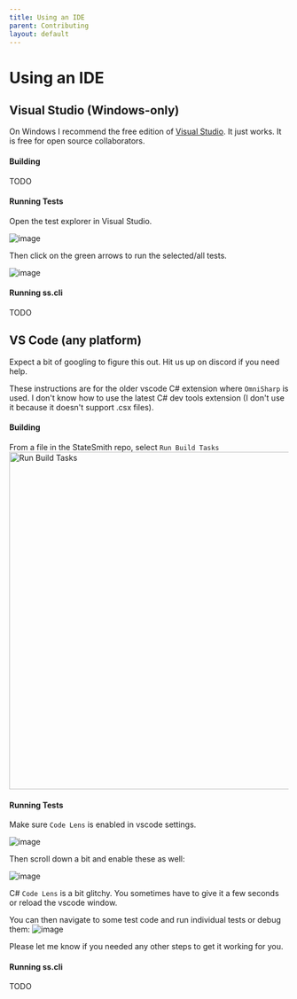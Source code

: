 ```yaml
---
title: Using an IDE
parent: Contributing
layout: default
---
```


# Using an IDE



## Visual Studio (Windows-only)

On Windows I recommend the free edition of [Visual Studio](https://visualstudio.microsoft.com/downloads/). It just works. It is free for open source collaborators.

#### Building

TODO


#### Running Tests
Open the test explorer in Visual Studio.

![image](https://user-images.githubusercontent.com/274012/218225543-4cf390a7-4816-45c5-9428-21f305eb0d9a.png)

Then click on the green arrows to run the selected/all tests.

![image](https://user-images.githubusercontent.com/274012/218225643-b7e7389b-e81c-4385-8740-7af57e136a3a.png)


#### Running ss.cli

TODO




## VS Code (any platform)
Expect a bit of googling to figure this out. Hit us up on discord if you need help.

These instructions are for the older vscode C# extension where `OmniSharp` is used. I don't know how to use the latest C# dev tools extension (I don't use it because it doesn't support .csx files).

#### Building

From a file in the StateSmith repo, select `Run Build Tasks`
<img width="609" alt="Run Build Tasks" src="https://github.com/user-attachments/assets/ad4a9bbe-2499-41b8-83a9-03dc28c7d3cf" />


#### Running Tests
Make sure `Code Lens` is enabled in vscode settings.

![image](https://github.com/StateSmith/StateSmith/assets/274012/b79e9bbc-8aee-4667-a092-ef0e99fd88fc)

Then scroll down a bit and enable these as well:

![image](https://github.com/StateSmith/StateSmith/assets/274012/ba1f0be9-225b-484a-9b67-0a2048bae3f5)

C# `Code Lens` is a bit glitchy. You sometimes have to give it a few seconds or reload the vscode window.

You can then navigate to some test code and run individual tests or debug them:
![image](https://github.com/StateSmith/StateSmith/assets/274012/e0754ed2-189e-420e-aefa-4ade4fdd4d72)

Please let me know if you needed any other steps to get it working for you.

#### Running ss.cli

TODO
